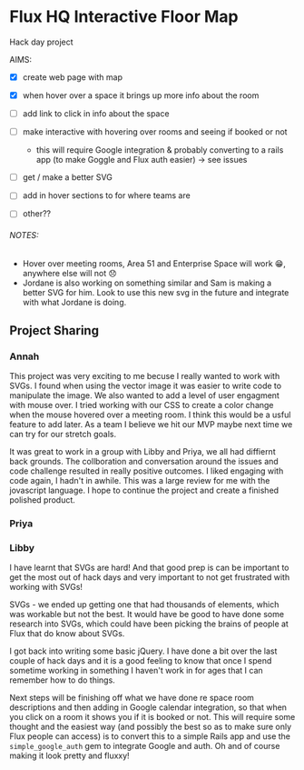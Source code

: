 # Flux HQ Interactive Floor Map

Hack day project

AIMS:

- [x] create web page with map

- [x] when hover over a space it brings up more info about the room

- [ ] add link to click in info about the space

- [ ] make interactive with hovering over rooms and seeing if booked or not
  - this will require Google integration & probably converting to a rails app (to make Goggle and Flux auth easier) -> see issues

- [ ] get / make a better SVG

- [ ] add in hover sections to for where teams are

- [ ] other??


###### NOTES:
- Hover over meeting rooms, Area 51 and Enterprise Space will work 😁, anywhere else will not 😞
- Jordane is also working on something similar and Sam is making a better SVG for him. Look to use this new svg in the future and integrate with what Jordane is doing.


## Project Sharing

### Annah
This project was very exciting to me becuse I really wanted to work with SVGs. I found when using the vector image it was easier to write code to manipulate the image. We also wanted to add a level of user engagment with mouse over. I tried working with our CSS to create a color change when the mouse hovered over a meeting room. I think this would be a usful feature to add later. As a team I believe we hit our MVP maybe next time we can try for our stretch goals.

It was great to work in a group with Libby and Priya, we all had diffiernt back grounds. The collboration and conversation around the issues and code challenge resulted in really positive outcomes. I liked engaging with code again, I hadn't in awhile. This was a large review for me with the jovascript language. I hope to continue the project and create a finished polished product.

### Priya


### Libby

I have learnt that SVGs are hard! And that good prep is can be important to get the most out of hack days and very important to not get frustrated with working with SVGs!

SVGs - we ended up getting one that had thousands of elements, which was workable but not the best. It would have be good to have done some research into SVGs, which could have been picking the brains of people at Flux that do know about SVGs.

I got back into writing some basic jQuery. I have done a bit over the last couple of hack days and it is a good feeling to know that once I spend sometime working in something I haven't work in for ages that I can remember how to do things.

Next steps will be finishing off what we have done re space room descriptions and then adding in Google calendar integration, so that when you click on a room it shows you if it is booked or not. This will require some thought and the easiest way (and possibly the best so as to make sure only Flux people can access) is to convert this to a simple Rails app and use the `simple_google_auth` gem to integrate Google and auth. Oh and of course making it look pretty and fluxxy!
